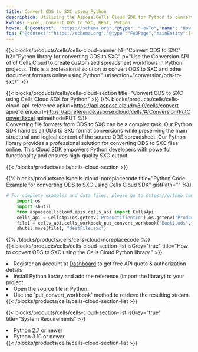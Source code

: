 ```yaml
---
title: Convert ODS to SXC using Python 
description: Utilizing the Aspose.Cells Cloud SDK for Python to convert a ODS format file to a SXC format file. 
kwords: Excel, Convert ODS to SXC, REST, Python
howto: {"@context": "https://schema.org","@type": "HowTo","name": "How to convert ODS to SXC using the Cells Cloud Python library.","description": "How to convert ODS to SXC using the Cells Cloud Python library.","image": {"@type": "ImageObject"},"url": "/python/conversion/ods-to-sxc/","step": [{ "@type": "HowToStep","name": "How to convert ODS to SXC using the Cells Cloud Python library. step 1", "image": {"@type": "ImageObject",},"url": "/python/conversion/ods-to-sxc/","text": "Register an account at <a href='https://dashboard.aspose.cloud/'>Dashboard</a> to get free API quota & authorization details",},{ "@type": "HowToStep","name": "How to convert ODS to SXC using the Cells Cloud Python library. step 1", "image": {"@type": "ImageObject",},"url": "/python/conversion/ods-to-sxc/","text": "Install Python library and add the reference (import the library) to your project.",},{ "@type": "HowToStep","name": "How to convert ODS to SXC using the Cells Cloud Python library. step 1", "image": {"@type": "ImageObject",},"url": "/python/conversion/ods-to-sxc/","text": "Open the source file in Python.",},{ "@type": "HowToStep","name": "How to convert ODS to SXC using the Cells Cloud Python library. step 1", "image": {"@type": "ImageObject",},"url": "/python/conversion/ods-to-sxc/","text": "Use the `put_convert_workbook` method to retrieve the resulting stream.",}, ],"supply": {"@type": "HowToSupply","name": "document"},"tool": [{"@type": "HowToTool","name": "PyCharm, Visual Studio Code, Sublime, Eclipse"},{"@type": "HowToTool","name": "Aspose Cells"}],"totalTime": "PT6M"}
fqa: {"@context":"https://schema.org","@type":"FAQPage","mainEntity":[{"@type":"Question","name":"Why convert file formats in C# using REST API?","acceptedAnswer":{"@type":"Answer","text":"Documents are encoded in many ways, and some files may be incompatible with the software you use. To open and read such files, just convert them to appropriate file formats.<br/><ol><li>Install .NET SDK and add the reference (import the library) to your project.</li><li>Open the source file in C# using REST API.</li><li>Call the PutConvertWorkbookRequest() method, passing an output filename with required extension.</li><li>Get the result of conversion as a separate file.</li></ol>"}},{"@type":"Question","name":"What file formats can I convert with your C# library?","acceptedAnswer":{"@type":"Answer","text":"We support a variety of file formats for conversion using .NET library, including XLSX, Excel, xls , PDF, CSV, HTML, Markdown, XML, PNG, JPG, TIFF, Json, TXT and many more."}},{"@type":"Question","name":"What is the maximum allowed file size for conversion using this .NET library?","acceptedAnswer":{"@type":"Answer","text":"There are no file size limits for format conversions using .NET library."}}]}
---
```



{{< blocks/products/cells/cells-cloud-banner h1="Convert ODS to SXC" h2="Python library for converting ODS to SXC" p="Use the Conversion API of of Cells Cloud to create customized spreadsheet workflows in Python projects. This is a professional solution to convert ODS to SXC and other document formats online using Python." urlsection="conversion/ods-to-sxc/" >}}

{{< blocks/products/cells/cells-cloud-section  title="Convert ODS to SXC using Cells Cloud SDK for Python" >}}
{{% blocks/products/cells/cells-cloud-api-reference  apiurl=https://api.aspose.cloud/v3.0/cells/convert  apireferenceurl=https://apireference.aspose.cloud/cells/#/Conversion/PutConvertExcel  apimethod=PUT %}}
<br/>
Converting file formats from ODS to SXC can be a complex task. Our Python SDK handles all ODS to SXC format conversions while preserving the main structural and logical content of the source ODS spreadsheet. Our Python library provides a professional solution for converting ODS to SXC files online. This Cloud SDK empowers Python developers with powerful functionality and ensures high-quality SXC output.

{{< /blocks/products/cells/cells-cloud-section >}}

{{% blocks/products/cells/cells-cloud-noreplacecode title="Python Code Example for converting ODS to SXC using Cells Cloud SDK" gistPath="" %}}
 
```python
# For complete examples and data files, please go to https://github.com/aspose-cells-cloud/aspose-cells-cloud-python/
    import os
    import shutil
    from asposecellscloud.apis.cells_api import CellsApi
    cells_api = CellsApi(os.getenv('ProductClientId'),os.getenv('ProductClientSecret'))
    file1 = cells_api.cells_workbook_put_convert_workbook("Book1.ods",format="sxc")
    shutil.move(file1, "destFile.sxc")     
```
 
{{% /blocks/products/cells/cells-cloud-noreplacecode  %}}
<br/>
{{< blocks/products/cells/cells-cloud-section-list isGrey="true"  title="How to convert ODS to SXC using the Cells Cloud Python library." >}}
<li>Register an account at <a href="https://dashboard.aspose.cloud/">Dashboard</a> to get free API quota & authorization details</li>
<li>Install Python library and add the reference (import the library) to your project.</li>
<li>Open the source file in Python.</li>
<li>Use the `put_convert_workbook` method to retrieve the resulting stream.</li>
{{< /blocks/products/cells/cells-cloud-section-list >}}

{{< blocks/products/cells/cells-cloud-section-list isGrey="true"  title="System Requirements" >}}
<li>Python 2.7 or newer</li>
<li>Python 3.10 or newer</li>
{{< /blocks/products/cells/cells-cloud-section-list >}}
